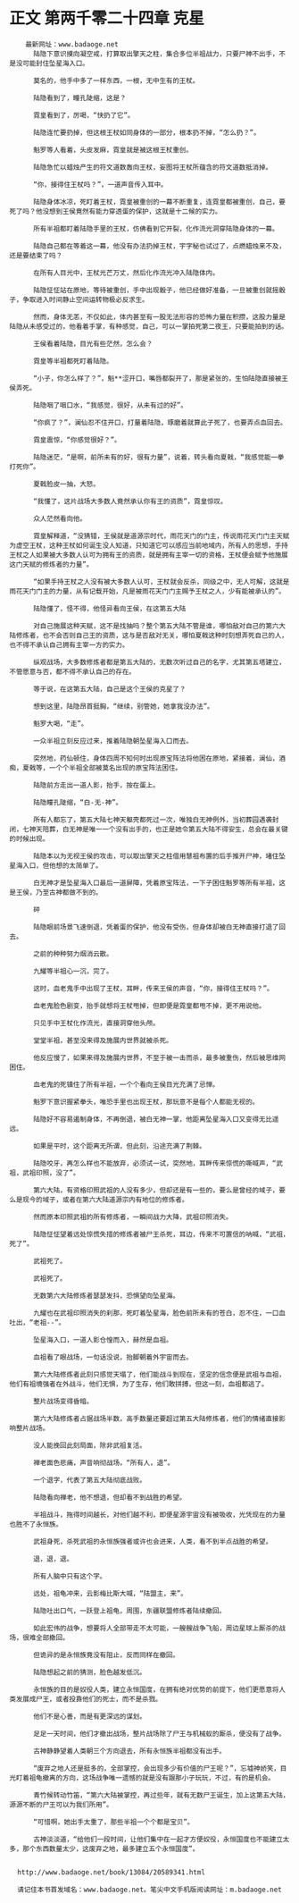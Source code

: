 # 正文 第两千零二十四章 克星
        最新网址：www.badaoge.net
          陆隐下意识摸向凝空戒，打算取出擎天之柱，集合多位半祖战力，只要尸神不出手，不是没可能封住坠星海入口。
      
          莫名的，他手中多了一样东西，一根，无中生有的王杖。
      
          陆隐看到了，瞳孔陡缩，这是？
      
          霓皇看到了，厉喝，“快扔了它”。
      
          陆隐连忙要扔掉，但这根王杖如同身体的一部分，根本扔不掉，“怎么扔？”。
      
          魁罗等人看着，头皮发麻，霓皇就是被这根王杖重创。
      
          陆隐急忙以蜡烛产生的符文道数轰向王杖，妄图将王杖所蕴含的符文道数抵消掉。
      
          “你，接得住王杖吗？”，一道声音传入耳中。
      
          陆隐身体冰凉，死盯着王杖，霓皇被重创的一幕不断重复，连霓皇都被重创，自己，要死了吗？他没想到王侯竟然有能力穿透蛋的保护，这就是十二候的实力。
      
          所有半祖都盯着陆隐手里的王杖，仿佛看到它开裂，化作流光洞穿陆隐身体的一幕。
      
          陆隐自己都在等着这一幕，他没有办法扔掉王杖，宇字秘也试过了，点燃蜡烛来不及，还是要结束了吗？
      
          在所有人目光中，王杖光芒万丈，然后化作流光冲入陆隐体内。
      
          陆隐怔怔站在原地，等待被重创，手中出现骰子，他已经做好准备，一旦被重创就摇骰子，争取进入时间静止空间运转物极必反求生。
      
          然而，身体无恙，不仅如此，体内甚至有一股无法形容的恐怖力量在积攒，这股力量是陆隐从未感受过的，他看着手掌，有种感觉，自己，可以一掌拍死第二夜王，只要能拍到的话。
      
          王侯看着陆隐，目光有些茫然，怎么会？
      
          霓皇等半祖都死盯着陆隐。
      
          “小子，你怎么样了？”，魁**涩开口，嘴唇都裂开了，那是紧张的，生怕陆隐直接被王侯弄死。
      
          陆隐咽了咽口水，“我感觉，很好，从未有过的好”。
      
          “你疯了？”，澜仙忍不住开口，打量着陆隐，琢磨着就算此子死了，也要弄点血回去。
      
          霓皇震惊，“你感觉很好？”。
      
          陆隐迷茫，“是啊，前所未有的好，很有力量”，说着，转头看向夏戟，“我感觉能一拳打死你”。
      
          夏戟脸皮一抽，大怒。
      
          “我懂了，这片战场大多数人竟然承认你有王的资质”，霓皇惊叹。
      
          众人茫然看向他。
      
          霓皇解释道，“没猜错，王侯就是道源宗时代，雨花天门的门主，传说雨花天门门主天赋为虚空王杖，这种王杖如何诞生没人知道，只知道它可以感应当前地域内，所有人的思想，手持王杖之人如果被大多数人认可为拥有王的资质，就是拥有主宰一切的资格，王杖便会赋予他施展这门天赋的修炼者的力量”。
      
          “如果手持王杖之人没有被大多数人认可，王杖就会反杀，同级之中，无人可解，这就是雨花天门门主的力量，从有记载开始，凡是被雨花天门门主赐予王杖之人，少有能被承认的”。
      
          陆隐懂了，怪不得，他怪异看向王侯，在这第五大陆
      
          对自己施展这种天赋，这不是找抽吗？整个第五大陆不管是谁，哪怕敌对自己的第六大陆修炼者，也不会否则自己王的资质，这与是否敌对无关，哪怕夏戟这种时刻想弄死自己的人，也不得不承认自己拥有主宰一方的实力。
      
          纵观战场，大多数修炼者都是第五大陆的，无数次听过自己的名字，尤其第五塔建立，不管愿意与否，都不得不承认自己的存在。
      
          等于说，在这第五大陆，自己是这个王侯的克星了？
      
          想到这里，陆隐昂首挺胸，“继续，别管她，她拿我没办法”。
      
          魁罗大喝，“走”。
      
          一众半祖立刻反应过来，推着陆隐朝坠星海入口而去。
      
          突然地，药仙顿住，身体四周不知何时出现原宝阵法将他困在原地，紧接着，澜仙，酒痴，夏戟等，一个个半祖全部被莫名出现的原宝阵法困住。
      
          陆隐前方走出一道人影，抬手，按在蛋上。
      
          陆隐瞳孔陡缩，“白-无-神”。
      
          所有人都忘了，第五大陆七神天躯壳都死过一次，唯独白无神例外，当初葬园遇袭封闭，七神天陪葬，白无神是唯一一个没有出手的，也正是她令第五大陆不得安生，总会在最关键的时候出现。
      
          陆隐本以为无视王侯的攻击，可以取出擎天之柱借用慧祖布置的后手推开尸神，堵住坠星海入口，但他想的太简单了。
      
          白无神才是坠星海入口最后一道屏障，凭着原宝阵法，一下子困住魁罗等所有半祖，这是王侯，乃至古神都做不到的。
      
          砰
      
          陆隐眼前场景飞速倒退，凭着蛋的保护，他没有受伤，但身体却被白无神直接打退了回去。
      
          之前的种种努力烟消云散。
      
          九耀等半祖心一沉，完了。
      
          这时，血老鬼手中出现了王杖，耳畔，传来王侯的声音，“你，接得住王杖吗？”。
      
          血老鬼脸色剧变，抬手就想将王杖甩掉，但即便是霓皇都甩不掉，更不用说他。
      
          只见手中王杖化作流光，直接洞穿他头颅。
      
          堂堂半祖，甚至没来得及施展内世界就被杀死。
      
          他反应慢了，如果来得及施展内世界，不至于被一击而杀，最多被重伤，然后被思维网困住。
      
          血老鬼的死镇住了所有半祖，一个个看向王侯目光充满了忌惮。
      
          魁罗下意识握紧拳头，唯恐手里也出现王杖，那玩意不是每个人都能无视的。
      
          陆隐好不容易遏制身体，不再倒退，被白无神一掌，他距离坠星海入口又变得无比遥远。
      
          如果是平时，这个距离无所谓，但此刻，沿途充满了荆棘。
      
          陆隐咬牙，再怎么样也不能放弃，必须试一试，突然地，耳畔传来惊慌的嘶喊声，“武祖，武祖印照，没了”。
      
          第六大陆，有资格印照武祖的人没有多少，但却还是有一些的，要么是曾经的域子，要么是现今的域子，或者在第六大陆道源宗内有地位的修炼者。
      
          然而原本印照武祖的所有修炼者，一瞬间战力大降，武祖印照消失。
      
          陆隐怔怔望着远处惊慌失措的修炼者被尸王杀死，耳边，传来不可置信的呐喊，“武祖，死了”。
      
          武祖死了。
      
          武祖死了。
      
          无数第六大陆修炼者瑟瑟发抖，恐惧望向坠星海。
      
          九耀也在武祖印照消失的刹那，死盯着坠星海，脸色前所未有的苍白，忍不住，一口血吐出，“老祖--”。
      
          坠星海入口，一道人影仓惶而入，赫然是血祖。
      
          血祖看了眼战场，一句话没说，抬脚朝着外宇宙而去。
      
          第六大陆修炼者此刻只感觉天塌了，他们能战斗到现在，坚定的信念便是武祖与血祖，他们有祖境强者在外战斗，他们无惧，为了生存，他们敢拼搏，但这一刻，血祖都逃了。
      
          整片战场变得昏暗。
      
          第六大陆修炼者占据战场半数，高手数量还要超过第五大陆修炼者，他们的情绪直接影响整片战场。
      
          没人能挽回此刻局面，除非武祖复活。
      
          禅老面色悲痛，声音响彻战场，“所有人，退”。
      
          一个退字，代表了第五大陆彻底战败。
      
          陆隐看向禅老，他不想退，但却看不到战胜的希望。
      
          半祖战斗，拖得时间越长，对他们越不利，即便星源宇宙没有被吸收，光凭现在的力量也胜不了永恒族。
      
          武祖身死，杀死武祖的永恒族强者或许也会进来，人类，看不到半点战胜的希望。
      
          退，退，退。
      
          所有人脑中只有这个字。
      
          远处，祖龟冲来，云影梅比斯大喊，“陆盟主，来”。
      
          陆隐吐出口气，一跃登上祖龟，周围，东疆联盟修炼者陆续撤回。
      
          如此宏伟的战争，想要将人全部带走不太可能，一艘艘战争飞船，周边星球上厮杀的战场，很难全部撤回。
      
          但诡异的是永恒族竟没有阻止，反而同样在撤回。
      
          陆隐想起之前的猜测，脸色越发低沉。
      
          永恒族的目的是奴役人类，建立永恒国度，在拥有绝对优势的前提下，他们更愿意将人类发展成尸王，或者投靠他们的死士，而不是杀戮。
      
          他们不是心善，而是有更深远的谋划。
      
          足足一天时间，他们才撤出战场，整片战场除了尸王与机械蚁的厮杀，便没有了战争。
      
          古神静静望着人类朝三个方向退去，所有永恒族半祖都没有出手。
      
          “废弃之地人还是挺多的，全部掌控，会出现多少有价值的尸王呢？”，忘墟神娇笑，目光盯着祖龟撤离的方向，这场战争唯一遗憾的就是没有跟那小子玩玩，不过，有的是机会。
      
          青竹候转动竹笛，“第六大陆被掌控，再过些年，就有无数尸王诞生，加上这第五大陆，源源不断的尸王可以为我们所用”。
      
          “可惜啊，她出手太重了，那些半祖一个个都是宝贝”。
      
          古神淡淡道，“给他们一段时间，让他们集中在一起才方便奴役，永恒国度也不能建立太多，那个东西数量太少，这废弃之地，最多建立五个永恒国度”。
      
      
      http://www.badaoge.net/book/13084/20589341.html
      
      请记住本书首发域名：www.badaoge.net。笔尖中文手机版阅读网址：m.badaoge.net
